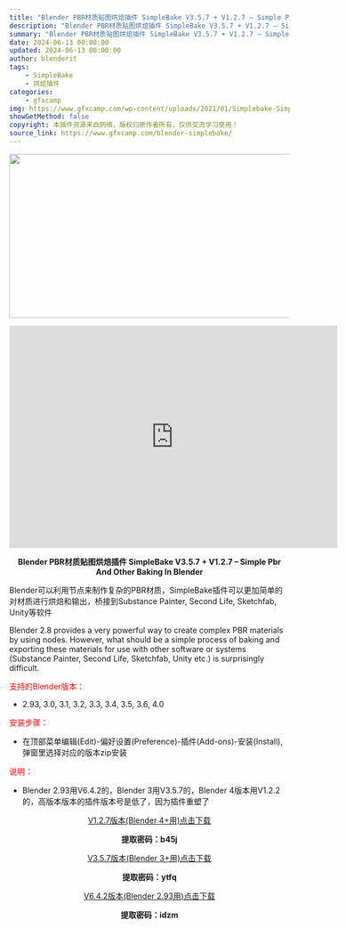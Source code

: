 ```yaml
---
title: "Blender PBR材质贴图烘焙插件 SimpleBake V3.5.7 + V1.2.7 – Simple Pbr And Other Baking In Blender"
description: "Blender PBR材质贴图烘焙插件 SimpleBake V3.5.7 + V1.2.7 – Simple Pbr And Other Baking In Blender Blende..."
summary: "Blender PBR材质贴图烘焙插件 SimpleBake V3.5.7 + V1.2.7 – Simple Pbr And Other Baking In Blender Blende..."
date: 2024-06-13 00:00:00
updated: 2024-06-13 00:00:00
author: blenderit
tags: 
    - SimpleBake
    - 烘焙插件
categories:
    - gfxcamp
img: https://www.gfxcamp.com/wp-content/uploads/2021/01/Simplebake-Simple-Pbr-And-Other-Baking-In-Blender.jpg
showGetMethod: false
copyright: 本插件资源来自网络，版权归原作者所有，仅供交流学习使用！
source_link: https://www.gfxcamp.com/blender-simplebake/
---
```

<div><p><img decoding="async" class="aligncenter size-full wp-image-110151" src="https://www.gfxcamp.com/wp-content/uploads/2021/01/Simplebake-Simple-Pbr-And-Other-Baking-In-Blender.jpg" data-src="https://www.gfxcamp.com/wp-content/uploads/2021/01/Simplebake-Simple-Pbr-And-Other-Baking-In-Blender.jpg" alt="" width="590" height="295" data-srcset="https://www.gfxcamp.com/wp-content/uploads/2021/01/Simplebake-Simple-Pbr-And-Other-Baking-In-Blender.jpg 590w, https://www.gfxcamp.com/wp-content/uploads/2021/01/Simplebake-Simple-Pbr-And-Other-Baking-In-Blender-150x75.jpg 150w" data-sizes="(max-width: 590px) 100vw, 590px"></p><p style="text-align: center;"><iframe loading="lazy" src="https://player.youku.com/embed/XNTA0NDM4ODg2MA==" width="590" height="400" frameborder="0" allowfullscreen="allowfullscreen"></iframe></p><p style="text-align: center;"><strong>Blender PBR材质贴图烘焙插件 SimpleBake V3.5.7 + V1.2.7 – Simple Pbr And Other Baking In Blender</strong></p><p style="text-align: left;">Blender可以利用节点来制作复杂的PBR材质，SimpleBake插件可以更加简单的对材质进行烘焙和输出，桥接到Substance Painter, Second Life, Sketchfab, Unity等软件</p><p style="text-align: left;">Blender 2.8 provides a very powerful way to create complex PBR materials by using nodes. However, what should be a simple process of baking and exporting these materials for use with other software or systems (Substance Painter, Second Life, Sketchfab, Unity etc.) is surprisingly difficult.</p><p style="text-align: left;"><span style="color: #ff0000;">支持的Blender版本：</span></p><ul>
<li style="text-align: left;">2.93, 3.0, 3.1, 3.2, 3.3, 3.4, 3.5, 3.6, 4.0</li>
</ul><p style="text-align: left;"><span style="color: #ff0000;">安装步骤：</span></p><ul>
<li>在顶部菜单编辑(Edit)-偏好设置(Preference)-插件(Add-ons)-安装(Install),弹窗里选择对应的版本zip安装</li>
</ul><p><span style="color: #ff0000;">说明：</span></p><ul>
<li>Blender 2.93用V6.4.2的，Blender 3用V3.5.7的，Blender 4版本用V1.2.2的，高版本版本的插件版本号是低了，因为插件重塑了</li>
</ul><p style="text-align: center;"><a class="maxbutton-3 maxbutton maxbutton-baidu" target="_blank" rel="noopener" href="https://pan.baidu.com/s/1DSRpk14CmMZsomtf3mKttw?pwd=b45j"><span class="mb-text">V1.2.7版本(Blender 4+用)点击下载</span></a></p><p style="text-align: center;"><strong>提取密码：b45j</strong></p><p style="text-align: center;"><a class="maxbutton-3 maxbutton maxbutton-baidu" target="_blank" rel="noopener" href="https://pan.baidu.com/s/1rD_SMOjBbxXvgyx9DENEBQ?pwd=ytfq"><span class="mb-text">V3.5.7版本(Blender 3+用)点击下载</span></a></p><p style="text-align: center;"><strong>提取密码：ytfq</strong></p><p style="text-align: center;"><a class="maxbutton-3 maxbutton maxbutton-baidu" target="_blank" rel="noopener" href="https://pan.baidu.com/s/1l6Iw_kNsD0LSI-3VmIIeMw?pwd=idzm"><span class="mb-text">V6.4.2版本(Blender 2.93用)点击下载</span></a></p><p style="text-align: center;"><strong>提取密码：idzm</strong></p></div>